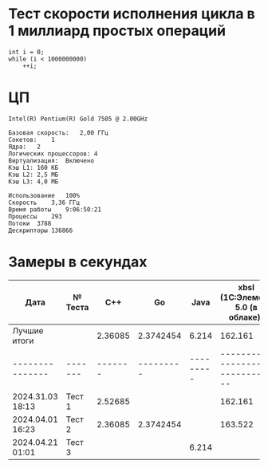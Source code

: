 # Тест скорости исполнения цикла в 1 миллиард простых операций
    int i = 0;
    while (i < 1000000000)
        ++i;

# ЦП
	Intel(R) Pentium(R) Gold 7505 @ 2.00GHz

	Базовая скорость:	2,00 ГГц
	Сокетов:	1
	Ядра:	2
	Логических процессоров:	4
	Виртуализация:	Включено
	Кэш L1:	160 КБ
	Кэш L2:	2,5 МБ
	Кэш L3:	4,0 МБ

	Использование	100%
	Скорость	3,36 ГГц
	Время работы	9:06:50:21
	Процессы	293
	Потоки	3788
	Дескрипторы	136866

# Замеры в секундах
|Дата             | № Теста | C++     | Go        | Java      | xbsl (1С:Элемент 5.0 (в облаке)) | bsl (1С:Предприятие 8.3.23.1688) |
| --------------- | ------- | ------- | --------- | --------- | -------------------------------- | -------------------------------- |
| Лучшие итоги    |         | 2.36085 | 2.3742454 | 6.214     | 162.161                          | 273.481                          |
| --------------- | ------- | ------- | --------- | --------- | -------------------------------- | -------------------------------- |
| 2024.31.03 18:13| Тест 1  | 2.52685 |           |           | 162.161                          | 358.305                          |
| 2024.04.01 16:23| Тест 2  | 2.36085 | 2.3742454 |           | 163.522                          | 273.481                          |
| 2024.04.21 01:01| Тест 3  |         |           | 6.214     |                                  |                                  |
